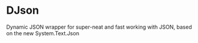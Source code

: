 # DJson
Dynamic JSON wrapper for super-neat and fast working with JSON, based on the new System.Text.Json
